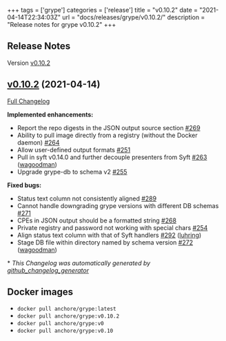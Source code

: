 +++
tags = ['grype']
categories = ['release']
title = "v0.10.2"
date = "2021-04-14T22:34:03Z"
url = "docs/releases/grype/v0.10.2/"
description = "Release notes for grype v0.10.2"
+++

## Release Notes

Version [v0.10.2](https://github.com/anchore/grype/releases/tag/v0.10.2)

## [v0.10.2](https://github.com/anchore/grype/tree/v0.10.2) (2021-04-14)

[Full Changelog](https://github.com/anchore/grype/compare/v0.9.0...v0.10.2)

**Implemented enhancements:**

- Report the repo digests in the JSON output source section [\#269](https://github.com/anchore/grype/issues/269)
- Ability to pull image directly from a registry \(without the Docker daemon\) [\#264](https://github.com/anchore/grype/issues/264)
- Allow user-defined output formats [\#251](https://github.com/anchore/grype/issues/251)
- Pull in syft v0.14.0 and further decouple presenters from Syft [\#263](https://github.com/anchore/grype/pull/263) ([wagoodman](https://github.com/wagoodman))
- Upgrade grype-db to schema v2 [\#255](https://github.com/anchore/grype/issues/255)

**Fixed bugs:**

- Status text column not consistently aligned [\#289](https://github.com/anchore/grype/issues/289)
- Cannot handle downgrading grype versions with different DB schemas [\#271](https://github.com/anchore/grype/issues/271)
- CPEs in JSON output should be a formatted string [\#268](https://github.com/anchore/grype/issues/268)
- Private registry and password not working with special chars  [\#254](https://github.com/anchore/grype/issues/254)
- Align status text column with that of Syft handlers [\#292](https://github.com/anchore/grype/pull/292) ([luhring](https://github.com/luhring))
- Stage DB file within directory named by schema version [\#272](https://github.com/anchore/grype/pull/272) ([wagoodman](https://github.com/wagoodman))


\* *This Changelog was automatically generated by [github_changelog_generator](https://github.com/github-changelog-generator/github-changelog-generator)*



## Docker images

- `docker pull anchore/grype:latest`
- `docker pull anchore/grype:v0.10.2`
- `docker pull anchore/grype:v0`
- `docker pull anchore/grype:v0.10`

